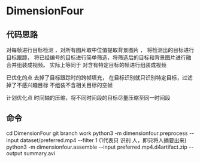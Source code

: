 # DimensionFour

## 代码思路

对每帧进行目标检测 ，对所有图片取中位值提取背景图片 ， 将检测出的目标进行目标跟踪， 将已经编号的目标进行简单筛选，将筛选后的目标和背景图片进行融合并组装成视频。
实际上等同于 对含有特定目标的帧进行组装成视频 

已优化的点
去掉了目标跟踪时的跨帧填充，
在目标识别就只识别特定目标，过滤掉了不感兴趣目标
不组装不含相关目标的空帧

计划优化点
时间轴的压缩，将不同时间段的目标尽量压缩至同一时间段

## 命令
cd DimensionFour
git branch work
python3 -m dimensionfour.preprocess --input dataset/preferred.mp4 --filter 1 (1代表只 识别 人，即只将人摘要出来)
python3 -m dimensionfour.assemble --input preferred.mp4.d4artifact.zip --output summary.avi



